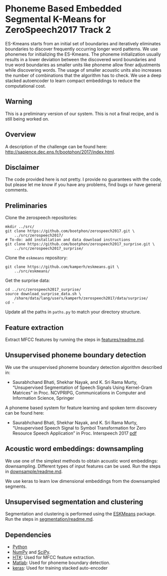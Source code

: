 Phoneme Based Embedded Segmental K-Means for ZeroSpeech2017 Track 2
===================================================================

ES-Kmeans starts from an initial set of boundaries and iteratively eliminates boundaries to discover frequently occurring longer word patterns. We use phonemes for initializing the ES-Kmeans. The phoneme initialization usually results in a lower deviation between the discovered word boundaries and true word boundaries as smaller units like phoneme allow finer adjustments while discovering words. The usage of smaller acoustic units also increases the number of combinations that the algorithm has to check. We use a deep stacked autoencoder to learn compact embeddings to reduce the computational cost.  

Warning
-------
This is a preliminary version of our system. This is not a final recipe, and is still being worked on.

Overview
--------
A description of the challenge can be found here:
<http://sapience.dec.ens.fr/bootphon/2017/index.html>.


Disclaimer
----------
The code provided here is not pretty. I provide no guarantees with the code,
but please let me know if you have any problems, find bugs or have general
comments.


Preliminaries
-------------
Clone the zerospeech repositories:

    mkdir ../src/
    git clone https://github.com/bootphon/zerospeech2017.git \
        ../src/zerospeech2017/
    # To-do: add installation and data download instructions
    git clone https://github.com/bootphon/zerospeech2017_surprise.git \
        ../src/zerospeech2017_surprise/

Clone the `eskmeans` repository:

    git clone https://github.com/kamperh/eskmeans.git \
        ../src/eskmeans/

Get the surprise data:
    
    cd ../src/zerospeech2017_surprise/
    source download_surprise_data.sh \
        /share/data/lang/users/kamperh/zerospeech2017/data/surprise/
    cd -

Update all the paths in `paths.py` to match your directory structure.


Feature extraction
------------------
Extract MFCC features by running the steps in
[features/readme.md](features/readme.md).


Unsupervised phoneme boundary detection
----------------------------------------
We use the unsupervised phoneme boundary detection algorithm described in:

- Saurabhchand Bhati, Shekhar Nayak, and K. Sri Rama Murty, “Unsupervised Segmentation of Speech Signals Using Kernel-Gram Matrices" in Proc. NCVPRIPG, Communications in Computer and Information Science, Springer

A phoneme based system for feature learning and spoken term discovery can be found here: 

- Saurabhchand Bhati, Shekhar Nayak, and K. Sri Rama Murty, “Unsupervised Speech Signal to Symbol Transformation for Zero Resource Speech Application” in Proc. Interspeech 2017 [pdf](http://www.isca-speech.org/archive/Interspeech_2017/pdfs/1476.PDF) 

Acoustic word embeddings: downsampling
--------------------------------------
We use one of the simplest methods to obtain acoustic word embeddings:
downsampling. Different types of input features can be used. Run the steps in
[downsample/readme.md](downsample/readme.md).

We use keras to learn low dimensional embeddings from the downsampled segments. 

Unsupervised segmentation and clustering
----------------------------------------
Segmentation and clustering is performed using the
[ESKMeans](https://bitbucket.org/kamperh/eskmeans/) package. Run the steps
in [segmentation/readme.md](segmentation/readme.md).


Dependencies
------------
- [Python](https://www.python.org/)
- [NumPy](http://www.numpy.org/) and [SciPy](http://www.scipy.org/).
- [HTK](http://htk.eng.cam.ac.uk/): Used for MFCC feature extraction.
- [Matlab](https://www.mathworks.com/): Used for phoneme boundary detection.
- [keras](https://keras.io/): Used for training stacked auto-encoder
